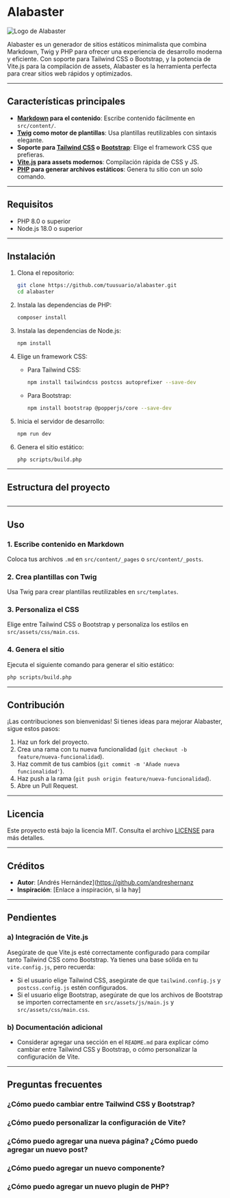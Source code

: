 # Alabaster

![Logo de Alabaster](ruta/al/logo.png) <!-- Agrega tu logo aquí -->

Alabaster es un generador de sitios estáticos minimalista que combina Markdown, Twig y PHP para ofrecer una experiencia de desarrollo moderna y eficiente. Con soporte para Tailwind CSS o Bootstrap, y la potencia de Vite.js para la compilación de assets, Alabaster es la herramienta perfecta para crear sitios web rápidos y optimizados.

---

## Características principales
- **[Markdown](https://daringfireball.net/projects/markdown/) para el contenido**: Escribe contenido fácilmente en `src/content/`.
- **[Twig](https://twig.symfony.com/) como motor de plantillas**: Usa plantillas reutilizables con sintaxis elegante.
- **Soporte para [Tailwind CSS](https://tailwindcss.com/) o [Bootstrap](https://getbootstrap.com/)**: Elige el framework CSS que prefieras.
- **[Vite.js](https://vitejs.dev/) para assets modernos**: Compilación rápida de CSS y JS.
- **[PHP](https://www.php.net/) para generar archivos estáticos**: Genera tu sitio con un solo comando.
--- 

## Requisitos

- PHP 8.0 o superior
- Node.js 18.0 o superior

---

## Instalación

1. Clona el repositorio:
   ```bash
   git clone https://github.com/tuusuario/alabaster.git
   cd alabaster
   ```

2. Instala las dependencias de PHP:
   ```bash
   composer install
   ```

3. Instala las dependencias de Node.js:
   ```bash
   npm install
   ```

4. Elige un framework CSS:
    - Para Tailwind CSS:
      ```bash
      npm install tailwindcss postcss autoprefixer --save-dev
      ```
    - Para Bootstrap:
      ```bash
      npm install bootstrap @popperjs/core --save-dev
      ```

5. Inicia el servidor de desarrollo:
   ```bash
   npm run dev
   ```

6. Genera el sitio estático:
   ```bash
   php scripts/build.php
   ```

---

## Estructura del proyecto

```

```

---

## Uso

### 1. Escribe contenido en Markdown
Coloca tus archivos `.md` en `src/content/_pages` o `src/content/_posts`.

### 2. Crea plantillas con Twig
Usa Twig para crear plantillas reutilizables en `src/templates`.

### 3. Personaliza el CSS
Elige entre Tailwind CSS o Bootstrap y personaliza los estilos en `src/assets/css/main.css`.

### 4. Genera el sitio
Ejecuta el siguiente comando para generar el sitio estático:
```bash
php scripts/build.php
```

---

## Contribución

¡Las contribuciones son bienvenidas! Si tienes ideas para mejorar Alabaster, sigue estos pasos:

1. Haz un fork del proyecto.
2. Crea una rama con tu nueva funcionalidad (`git checkout -b feature/nueva-funcionalidad`).
3. Haz commit de tus cambios (`git commit -m 'Añade nueva funcionalidad'`).
4. Haz push a la rama (`git push origin feature/nueva-funcionalidad`).
5. Abre un Pull Request.

---

## Licencia

Este proyecto está bajo la licencia MIT. Consulta el archivo [LICENSE](LICENSE) para más detalles.

---

## Créditos

- **Autor**: [Andrés Hernández](https://github.com/andreshernanz
- **Inspiración**: [Enlace a inspiración, si la hay]

---
## Pendientes

### a) Integración de Vite.js
Asegúrate de que Vite.js esté correctamente configurado para compilar tanto Tailwind CSS como Bootstrap. Ya tienes una base sólida en tu `vite.config.js`, pero recuerda:

- Si el usuario elige Tailwind CSS, asegúrate de que `tailwind.config.js` y `postcss.config.js` estén configurados.
- Si el usuario elige Bootstrap, asegúrate de que los archivos de Bootstrap se importen correctamente en `src/assets/js/main.js` y `src/assets/css/main.css`.

### b) Documentación adicional
- Considerar agregar una sección en el `README.md` para explicar cómo cambiar entre Tailwind CSS y Bootstrap, o cómo personalizar la configuración de Vite.
--- 

## **Preguntas frecuentes**

### ¿Cómo puedo cambiar entre Tailwind CSS y Bootstrap?

### ¿Cómo puedo personalizar la configuración de Vite?

### ¿Cómo puedo agregar una nueva página? ¿Cómo puedo agregar un nuevo post?

### ¿Cómo puedo agregar un nuevo componente?

### ¿Cómo puedo agregar un nuevo plugin de PHP? 
